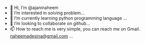 - 👋 Hi, I’m @ajaninaheem
- 👀 I’m interested in solving problem...
- 🌱 I’m currently learning python programming language ...
- 💞️ I’m looking to collaborate on github...
- 📫 How to reach me is very simple, you can reach me on Gmail. naheemadesina@gmail.com
...

<!---
ajaninaheem/ajaninaheem is a ✨ special ✨ repository because its `README.md` (this file) appears on your GitHub profile.
You can click the Preview link to take a look at your changes.
--->
